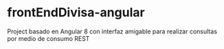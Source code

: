 # frontEndDivisa-angular
Project basado en Angular 8 con interfaz amigable para realizar consultas por medio de consumo REST
